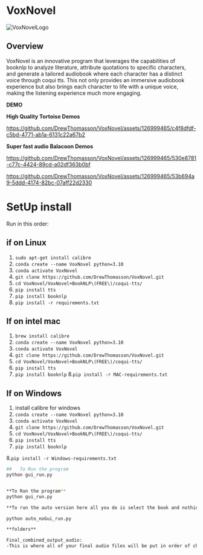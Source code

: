 # VoxNovel
![VoxNovelLogo](https://github.com/DrewThomasson/VoxNovel/assets/126999465/34b5b312-aa70-44e4-a35c-f3f5ac1b24de)


## Overview

VoxNovel is an innovative program that leverages the capabilities of booknlp to analyze literature, attribute quotations to specific characters, and generate a tailored audiobook where each character has a distinct voice through coqui tts. This not only provides an immersive audiobook experience but also brings each character to life with a unique voice, making the listening experience much more engaging.


   **DEMO**
   
 **High Quality Tortoise Demos**
 
https://github.com/DrewThomasson/VoxNovel/assets/126999465/c4f8dfdf-c5bd-4771-ab1a-6131c22a67b2

 **Super fast audio Balacoon Demos**
 
https://github.com/DrewThomasson/VoxNovel/assets/126999465/530e8781-c77c-4424-89cd-a02df363b0bf


https://github.com/DrewThomasson/VoxNovel/assets/126999465/53b694a9-5ddd-4174-82bc-07aff22d2330


# SetUp install

Run in this order:

##  if on Linux

1. `sudo apt-get install calibre`
2. `conda create --name VoxNovel python=3.10`
3. `conda activate VoxNovel`
4. `git clone https://github.com/DrewThomasson/VoxNovel.git`
5. `cd VoxNovel/VoxNovel+BookNLP\(FREE\)/coqui-tts/`
6. `pip install tts`
7. `pip install booknlp`
8. `pip install -r requirements.txt`

##  If on intel mac 

1. `brew install calibre`
2. `conda create --name VoxNovel python=3.10`
3. `conda activate VoxNovel`
4. `git clone https://github.com/DrewThomasson/VoxNovel.git`
5. `cd VoxNovel/VoxNovel+BookNLP\(FREE\)/coqui-tts/`
6. `pip install tts`
7. `pip install booknlp`
8.`pip install -r MAC-requirements.txt`

##  If on Windows

1. install calibre for windows
2. `conda create --name VoxNovel python=3.10`
3. `conda activate VoxNovel`
4. `git clone https://github.com/DrewThomasson/VoxNovel.git`
5. `cd VoxNovel/VoxNovel+BookNLP\(FREE\)/coqui-tts/`
6. `pip install tts`
7. `pip install booknlp`

8.`pip install -r Windows-requirements.txt`
```bash
##   To Run the program
python gui_run.py


**To Run the program**
python gui_run.py

**To run the auto version here all you do is select the book and nothing else**

python auto_noGui_run.py

**folders**

Final_combined_output_audio:
-This is where all of your final audio files will be put in order of chapter num
